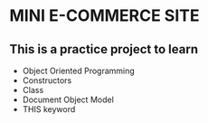 # MINI E-COMMERCE SITE

## This is a practice project to learn

- Object Oriented Programming
- Constructors
- Class
- Document Object Model
- THIS keyword

